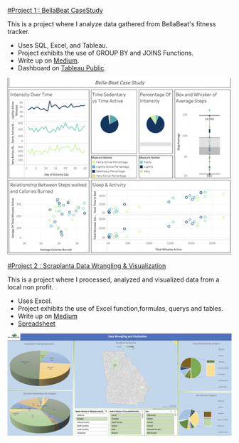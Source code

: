 

[#Project 1 : BellaBeat CaseStudy](https://medium.com/@little.fredrick46/bellabeat-smart-device-fitness-tracker-analysis-3bec7f7c061e)

This is a project where I analyze data gathered from BellaBeat's fitness tracker.

* Uses SQL, Excel, and Tableau.
* Project exhibits the use of GROUP BY and JOINS Functions.
* Write up on [Medium](https://medium.com/@little.fredrick46/bellabeat-smart-device-fitness-tracker-analysis-3bec7f7c061e).
* Dashboard on [Tableau Public](https://public.tableau.com/app/profile/fredrick.little/viz/BellaBeatCaseStudy_16838515114790/Dashboard1).

![](Images/Bellabeat%20Dashboard.png)


[#Project 2 : Scraplanta Data Wrangling & Visualization](https://medium.com/@little.fredrick46/scraplanta-data-wrangling-visualization-f6e02133c6d9)

This is a project where I processed, analyzed and visualized data from a local non profit.

* Uses Excel.
* Project exhibits the use of Excel function,formulas, querys and tables.
* Write up on [Medium](https://medium.com/@little.fredrick46/scraplanta-data-wrangling-visualization-f6e02133c6d9)
* [Spreadsheet](https://github.com/FredrickLittle/Freds_Portfolio/blob/main/Downloads/Scraplanta%20Data%20Wrangling%20and%20Visulaization.xlsx)

![](Images/Scraplanta%20Dashboard.png)
